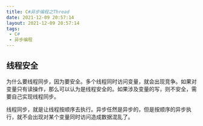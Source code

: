 ```yaml
---
title: C#异步编程之Thread
date: 2021-12-09 20:57:14
layout: 2021-12-09 20:57:14
tags:
 - C#
 - 异步编程
---
```



## 线程安全
为什么要线程同步，因为要安全。多个线程同时访问变量，就会出现竞争。如果对变量只有读操作，那么可以认为是线程安全的。如果涉及变量的写，则不安全，需要自己实现线程同步。

线程同步，就是让线程按顺序去执行。异步任然是异步的，但是按顺序的异步执行，就不会出现对某个变量同时访问造成数据混乱了。